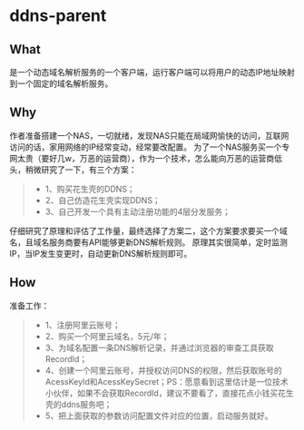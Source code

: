 # ddns-parent
## What
是一个动态域名解析服务的一个客户端，运行客户端可以将用户的动态IP地址映射到一个固定的域名解析服务。

## Why
作者准备搭建一个NAS，一切就绪，发现NAS只能在局域网愉快的访问，互联网访问的话，家用网络的IP经常变动，经常要改配置。
为了一个NAS服务买一个专网太贵（要好几w，万恶的运营商），作为一个技术，怎么能向万恶的运营商低头，稍微研究了一下，有三个方案：
 > * 1、购买花生壳的DDNS；
 > * 2、自己仿造花生壳实现DDNS；
 > * 3、自己开发一个具有主动注册功能的4层分发服务；
 
仔细研究了原理和评估了工作量，最终选择了方案二，这个方案要求要买一个域名，且域名服务商要有API能够更新DNS解析规则。
原理其实很简单，定时监测IP，当IP发生变更时，自动更新DNS解析规则即可。

## How
准备工作：
 > * 1、注册阿里云账号；
 > * 2、购买一个阿里云域名，5元/年；
 > * 3、为域名配置一条DNS解析记录，并通过浏览器的审查工具获取RecordId；
 > * 4、创建一个阿里云账号，并授权访问DNS的权限，然后获取账号的AcessKeyId和AcessKeySecret；PS：愿意看到这里估计是一位技术小伙伴，如果不会获取RecordId，建议不要看了，直接花点小钱买花生壳的ddns服务吧；
 > * 5、把上面获取的参数访问配置文件对应的位置，启动服务就好。
